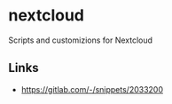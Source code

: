 # nextcloud
Scripts and customizions for Nextcloud

## Links

* https://gitlab.com/-/snippets/2033200
